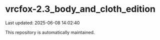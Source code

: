 # vrcfox-2.3_body_and_cloth_edition

Last updated: 2025-06-08 14:02:40

This repository is automatically maintained.
